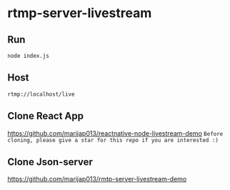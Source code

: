 # rtmp-server-livestream

## Run

```
node index.js
```

## Host
```
rtmp://localhost/live
```

## Clone React App

https://github.com/marijap013/reactnative-node-livestream-demo
```Before cloning, please give a star for this repo if you are interested :)```

## Clone Json-server
https://github.com/marijap013/rmtp-server-livestream-demo
